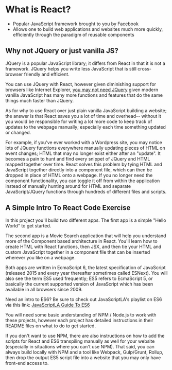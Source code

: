 # What is React?

- Popular JavaScript framework brought to you by Facebook
- Allows one to build web applications and websites much more quickly, efficiently through the paradigm of reusable components 

## Why not JQuery or just vanilla JS?

JQuery is a popular JavaScript library; it differs from React in that it is not a framework.  JQuery helps you write less JavaScript that is still cross-browser friendly and efficient.  

You can use JQuery with React, however given diminishing support for browsers like Internet Explorer, [you may not need JQuery](https://www.youtube.com/watch?v=PFUVmwmLIzY) given modern vanilla JavaScript has many more functions and features that do the same things much faster than JQuery.

As for why to use React over just plain vanilla JavaScript building a website; the answer is that React saves you a lot of time and overhead-- without it you would be responsible for writing a lot more code to keep track of updates to the webpage manually; especially each time something updated or changed.   

For example, if you've ever worked with a Wordpress site, you may notice lots of JQuery functions everywhere manually updating pieces of HTML on event changes; HTML that may no longer exist either after an "update".  It becomes a pain to hunt and find every snippet of JQuery and HTML mapped together over time.   React solves this problem by tying HTML and JavaScript together directly into a component file, which can then be dropped in place of HTML onto a webpage.  If you no longer need the component functionality, you can toggle it off from within the application instead of manually hunting around for HTML and separate JavaScript/JQuery functions through hundreds of different files and scripts.

## A Simple Intro To React Code Exercise

In this project you'll build two different apps.  The first app is a simple "Hello World" to get started.

The second app is a Movie Search application that will help you understand more of the Component based architecture in React.   You'll learn how to create HTML with React functions, then JSX, and then tie your HTML and custom JavaScript together in a component file that can be inserted wherever you like on a webpage.  

Both apps are written in EcmaScript 6, the latest specification of JavaScript (released 2015 and every year thereafter sometimes called ESNext).  You will also see the term ES5 used frequently; ES5 refers to EcmaScript 5, or basically the current supported version of JavaScript which has been available in all browsers since 2009.  

Need an intro to ES6?  Be sure to check out JavaScriptLA's playlist on ES6 via this link:
[JavaScriptLA Guide To ES6](https://www.youtube.com/watch?v=T9xHk8uNjSg&list=PLzVJ4BkY_MBDdsRI9GaKNDq3Gsfv41o14)

You will need some basic understanding of NPM / Node.js to work with these projects, however each project has detailed instructions in their README files on what to do to get started.   

If you don't want to use NPM, there are also instructions on how to add the scripts for React and ES6 transpiling manually as well for your website (especially in situations where you can't use NPM).  That said, you can always build locally with NPM and a tool like Webpack, Gulp/Grunt, Rollup, then drop the output ES5 script file into a website that you may only have front-end access to.
 